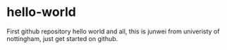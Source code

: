# hello-world
First github repository
hello world and all, this is junwei from univeristy of nottingham, just get started on github.

